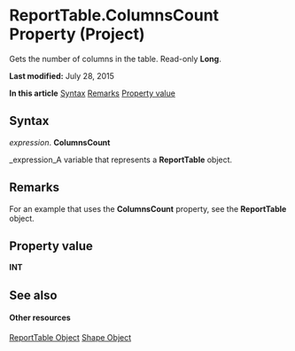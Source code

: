 
# ReportTable.ColumnsCount Property (Project)
Gets the number of columns in the table. Read-only  **Long**.

 **Last modified:** July 28, 2015

 **In this article**
 [Syntax](#sectionSection0)
 [Remarks](#sectionSection1)
 [Property value](#sectionSection2)


## Syntax
<a name="sectionSection0"> </a>

 _expression_. **ColumnsCount**

 _expression_A variable that represents a  **ReportTable** object.


## Remarks
<a name="sectionSection1"> </a>

For an example that uses the  **ColumnsCount** property, see the **ReportTable** object.


## Property value
<a name="sectionSection2"> </a>

 **INT**


## See also
<a name="sectionSection2"> </a>


#### Other resources


 [ReportTable Object](db9846c7-fd53-ae5a-7a43-35dfc60f4fe4.md)
 [Shape Object](d2b32bcd-5595-a4a7-9772-feb25fd0103a.md)
